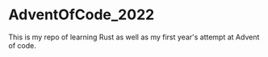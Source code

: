 # AdventOfCode_2022

This is my repo of learning Rust as well as my first year's attempt at Advent of code. 

